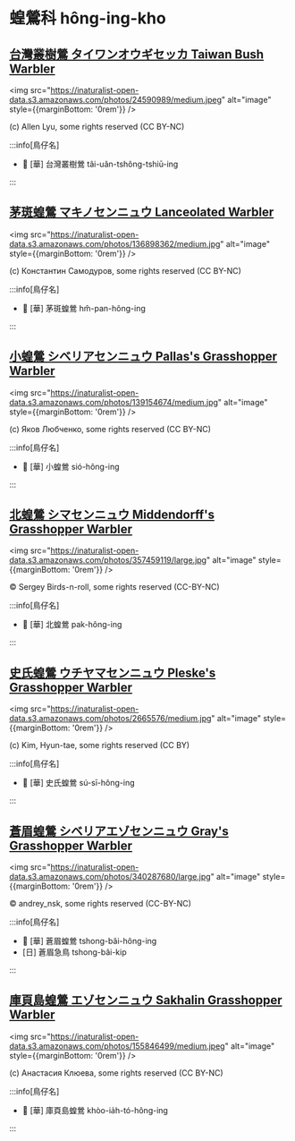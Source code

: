 # 蝗鶯科 hông-ing-kho

## [台灣叢樹鶯 タイワンオウギセッカ Taiwan Bush Warbler](https://ebird.org/species/taibuw1)

<img src="https://inaturalist-open-data.s3.amazonaws.com/photos/24590989/medium.jpeg" alt="image" style={{marginBottom: '0rem'}} />

<p className="image-caption">
(c) Allen Lyu, some rights reserved (CC BY-NC)
</p>

:::info[鳥仔名]

- 🎯 [華] 台灣叢樹鶯 tâi-uân-tshông-tshiū-ing

:::

## [茅斑蝗鶯 マキノセンニュウ Lanceolated Warbler](https://ebird.org/species/lanwar)

<img src="https://inaturalist-open-data.s3.amazonaws.com/photos/136898362/medium.jpg" alt="image" style={{marginBottom: '0rem'}} />

<p className="image-caption">
(c) Константин Самодуров, some rights reserved (CC BY-NC)
</p>

:::info[鳥仔名]

- 🎯 [華] 茅斑蝗鶯 hm̂-pan-hông-ing

:::

## [小蝗鶯 シベリアセンニュウ Pallas's Grasshopper Warbler](https://ebird.org/species/pagwar1)

<img src="https://inaturalist-open-data.s3.amazonaws.com/photos/139154674/medium.jpg" alt="image" style={{marginBottom: '0rem'}} />

<p className="image-caption">
(c) Яков Любченко, some rights reserved (CC BY-NC)
</p>

:::info[鳥仔名]

- 🎯 [華] 小蝗鶯 sió-hông-ing

:::

## [北蝗鶯 シマセンニュウ Middendorff's Grasshopper Warbler](https://ebird.org/species/migwar)

<img src="https://inaturalist-open-data.s3.amazonaws.com/photos/357459119/large.jpg" alt="image" style={{marginBottom: '0rem'}} />

<p className="image-caption">
© Sergey Birds-n-roll, some rights reserved (CC-BY-NC)
</p>

:::info[鳥仔名]

- 🎯 [華] 北蝗鶯 pak-hông-ing

:::

## [史氏蝗鶯 ウチヤマセンニュウ Pleske's Grasshopper Warbler](https://ebird.org/species/plewar1)

<img src="https://inaturalist-open-data.s3.amazonaws.com/photos/2665576/medium.jpg" alt="image" style={{marginBottom: '0rem'}} />

<p className="image-caption">
(c) Kim, Hyun-tae, some rights reserved (CC BY)
</p>

:::info[鳥仔名]

- 🎯 [華] 史氏蝗鶯 sú-sī-hông-ing

:::

## [蒼眉蝗鶯 シベリアエゾセンニュウ Gray's Grasshopper Warbler](https://ebird.org/species/grgwar1)

<img src="https://inaturalist-open-data.s3.amazonaws.com/photos/340287680/large.jpg" alt="image" style={{marginBottom: '0rem'}} />

<p className="image-caption">
© andrey_nsk, some rights reserved (CC-BY-NC)
</p>

:::info[鳥仔名]

- 🎯 [華] 蒼眉蝗鶯 tshong-bâi-hông-ing
- [日] 蒼眉急鳥 tshong-bâi-kip

:::

## [庫頁島蝗鶯 エゾセンニュウ Sakhalin Grasshopper Warbler](https://ebird.org/species/sakwar1)

<img src="https://inaturalist-open-data.s3.amazonaws.com/photos/155846499/medium.jpeg" alt="image" style={{marginBottom: '0rem'}} />

<p className="image-caption">
(c) Анастасия Клюева, some rights reserved (CC BY-NC)
</p>

:::info[鳥仔名]

- 🎯 [華] 庫頁島蝗鶯 khòo-ia̍h-tó-hông-ing

:::

